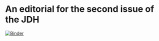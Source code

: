 # An editorial for the second issue of the JDH

[![Binder](https://mybinder.org/badge_logo.svg)](https://mybinder.org/v2/gh/C2DH/JDH-edito-002/HEAD)

